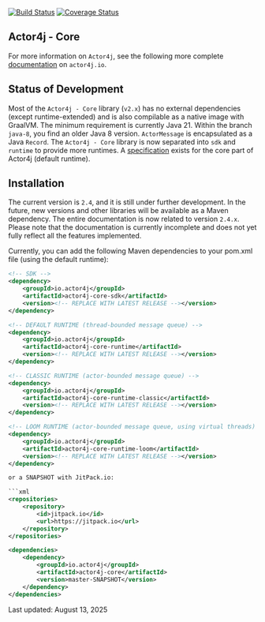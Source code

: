 [![Build Status](https://travis-ci.org/relvaner/actor4j-core.svg?branch=master)](https://travis-ci.org/relvaner/actor4j-core)
[![Coverage Status](https://coveralls.io/repos/github/relvaner/actor4j-core/badge.svg?branch=master)](https://coveralls.io/github/relvaner/actor4j-core?branch=master)

## Actor4j - Core ##

For more information on `Actor4j`, see the following more complete [documentation](https://actor4j.io/documentation/) on `actor4j.io`.

## Status of Development ##

Most of the `Actor4j - Core` library (`v2.x`) has no external dependencies (except runtime-extended) and is also compilable as a native image with GraalVM. The minimum requirement is currently Java 21. Within the branch `java-8`, you find an older Java 8 version. `ActorMessage` is encapsulated as a Java `Record`. The `Actor4j - Core` library is now separated into `sdk` and `runtime` to provide more runtimes. A [specification](https://github.com/relvaner/actor4j-spec) exists for the core part of Actor4j (default runtime).

## Installation ##

The current version is `2.4`, and it is still under further development. In the future, new versions and other libraries will be available as a Maven dependency. The entire documentation is now related to version `2.4.x`. Please note that the documentation is currently incomplete and does not yet fully reflect all the features implemented.

Currently, you can add the following Maven dependencies to your pom.xml file (using the default runtime):

```xml
<!-- SDK -->
<dependency>
	<groupId>io.actor4j</groupId>
	<artifactId>actor4j-core-sdk</artifactId>
	<version><!-- REPLACE WITH LATEST RELEASE --></version>
</dependency>

<!-- DEFAULT RUNTIME (thread-bounded message queue) -->
<dependency>
	<groupId>io.actor4j</groupId>
	<artifactId>actor4j-core-runtime</artifactId>
	<version><!-- REPLACE WITH LATEST RELEASE --></version>
</dependency>

<!-- CLASSIC RUNTIME (actor-bounded message queue) -->
<dependency>
	<groupId>io.actor4j</groupId>
	<artifactId>actor4j-core-runtime-classic</artifactId>
	<version><!-- REPLACE WITH LATEST RELEASE --></version>
</dependency>

<!-- LOOM RUNTIME (actor-bounded message queue, using virtual threads) -->
<dependency>
	<groupId>io.actor4j</groupId>
	<artifactId>actor4j-core-runtime-loom</artifactId>
	<version><!-- REPLACE WITH LATEST RELEASE --></version>
</dependency>

or a SNAPSHOT with JitPack.io:

```xml
<repositories>
	<repository>
		<id>jitpack.io</id>
		<url>https://jitpack.io</url>
	</repository>
</repositories>

<dependencies>
	<dependency>
		<groupId>io.actor4j</groupId>
		<artifactId>actor4j-core</artifactId>
		<version>master-SNAPSHOT</version>
	</dependency>
</dependencies>
```

Last updated: August 13, 2025